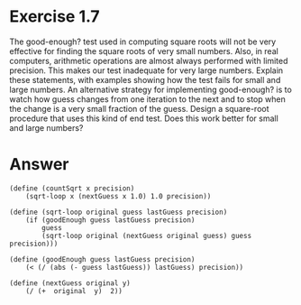 Exercise 1.7
============================
The good-enough? test used in computing square roots will not be very effective for finding the square roots of very small numbers. Also, in real computers, arithmetic operations are almost always performed with limited precision. This makes our test inadequate for very large numbers. Explain these statements, with examples showing how the test fails for small and large numbers. An alternative strategy for implementing good-enough? is to watch how guess changes from one iteration to the next and to stop when the change is a very small fraction of the guess. Design a square-root procedure that uses this kind of end test. Does this work better for small and large numbers?




Answer
===========================

    (define (countSqrt x precision)
        (sqrt-loop x (nextGuess x 1.0) 1.0 precision))

    (define (sqrt-loop original guess lastGuess precision)
        (if (goodEnough guess lastGuess precision)
            guess
            (sqrt-loop original (nextGuess original guess) guess precision)))
    
    (define (goodEnough guess lastGuess precision)
        (< (/ (abs (- guess lastGuess)) lastGuess) precision))
     
    (define (nextGuess original y)
        (/ (+  original  y)  2))